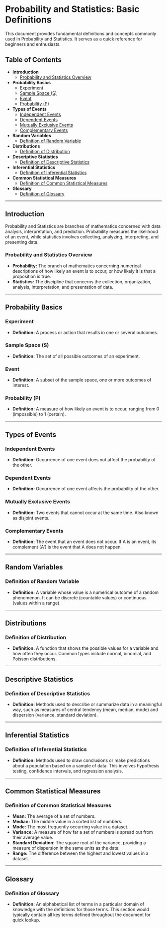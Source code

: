 # **Probability and Statistics: Basic Definitions**

This document provides fundamental definitions and concepts commonly used in Probability and Statistics. It serves as a quick reference for beginners and enthusiasts.

## **Table of Contents**

* **Introduction**
    * [Probability and Statistics Overview](#introduction-probability-and-statistics-overview)
* **Probability Basics**
    * [Experiment](#experiment)
    * [Sample Space (S)](#sample-space-s)
    * [Event](#event)
    * [Probability (P)](#probability-p)
* **Types of Events**
    * [Independent Events](#independent-events)
    * [Dependent Events](#dependent-events)
    * [Mutually Exclusive Events](#mutually-exclusive-events)
    * [Complementary Events](#complementary-events)
* **Random Variables**
    * [Definition of Random Variable](#definition-of-random-variable)
* **Distributions**
    * [Definition of Distribution](#definition-of-distribution)
* **Descriptive Statistics**
    * [Definition of Descriptive Statistics](#definition-of-descriptive-statistics)
* **Inferential Statistics**
    * [Definition of Inferential Statistics](#definition-of-inferential-statistics)
* **Common Statistical Measures**
    * [Definition of Common Statistical Measures](#definition-of-common-statistical-measures)
* **Glossary**
    * [Definition of Glossary](#definition-of-glossary)

---

## **Introduction**

Probability and Statistics are branches of mathematics concerned with data analysis, interpretation, and prediction. Probability measures the likelihood of an event, while statistics involves collecting, analyzing, interpreting, and presenting data.

<a id="introduction-probability-and-statistics-overview"></a>
### Probability and Statistics Overview

* **Probability:** The branch of mathematics concerning numerical descriptions of how likely an event is to occur, or how likely it is that a proposition is true.
* **Statistics:** The discipline that concerns the collection, organization, analysis, interpretation, and presentation of data.

---

## **Probability Basics**

<a id="experiment"></a>
### Experiment

* **Definition:** A process or action that results in one or several outcomes.

<a id="sample-space-s"></a>
### Sample Space (S)

* **Definition:** The set of all possible outcomes of an experiment.

<a id="event"></a>
### Event

* **Definition:** A subset of the sample space, one or more outcomes of interest.

<a id="probability-p"></a>
### Probability (P)

* **Definition:** A measure of how likely an event is to occur, ranging from 0 (impossible) to 1 (certain).

---

## **Types of Events**

<a id="independent-events"></a>
### Independent Events

* **Definition:** Occurrence of one event does not affect the probability of the other.

<a id="dependent-events"></a>
### Dependent Events

* **Definition:** Occurrence of one event affects the probability of the other.

<a id="mutually-exclusive-events"></a>
### Mutually Exclusive Events

* **Definition:** Two events that cannot occur at the same time. Also known as disjoint events.

<a id="complementary-events"></a>
### Complementary Events

* **Definition:** The event that an event does not occur. If A is an event, its complement (A') is the event that A does not happen.

---

## **Random Variables**

<a id="definition-of-random-variable"></a>
### Definition of Random Variable

* **Definition:** A variable whose value is a numerical outcome of a random phenomenon. It can be discrete (countable values) or continuous (values within a range).

---

## **Distributions**

<a id="definition-of-distribution"></a>
### Definition of Distribution

* **Definition:** A function that shows the possible values for a variable and how often they occur. Common types include normal, binomial, and Poisson distributions.

---

## **Descriptive Statistics**

<a id="definition-of-descriptive-statistics"></a>
### Definition of Descriptive Statistics

* **Definition:** Methods used to describe or summarize data in a meaningful way, such as measures of central tendency (mean, median, mode) and dispersion (variance, standard deviation).

---

## **Inferential Statistics**

<a id="definition-of-inferential-statistics"></a>
### Definition of Inferential Statistics

* **Definition:** Methods used to draw conclusions or make predictions about a population based on a sample of data. This involves hypothesis testing, confidence intervals, and regression analysis.

---

## **Common Statistical Measures**

<a id="definition-of-common-statistical-measures"></a>
### Definition of Common Statistical Measures

* **Mean:** The average of a set of numbers.
* **Median:** The middle value in a sorted list of numbers.
* **Mode:** The most frequently occurring value in a dataset.
* **Variance:** A measure of how far a set of numbers is spread out from their average value.
* **Standard Deviation:** The square root of the variance, providing a measure of dispersion in the same units as the data.
* **Range:** The difference between the highest and lowest values in a dataset.

---

## **Glossary**

<a id="definition-of-glossary"></a>
### Definition of Glossary

* **Definition:** An alphabetical list of terms in a particular domain of knowledge with the definitions for those terms. This section would typically contain all key terms defined throughout the document for quick lookup.